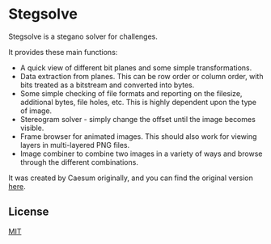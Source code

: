 # Stegsolve
Stegsolve is a stegano solver for challenges.

It provides these main functions:
- A quick view of different bit planes and some simple transformations.
- Data extraction from planes. This can be row order or column order, with bits treated as a bitstream and converted into bytes.
- Some simple checking of file formats and reporting on the filesize, additional bytes, file holes, etc. This is highly dependent upon the type of image.
- Stereogram solver - simply change the offset until the image becomes visible.
- Frame browser for animated images. This should also work for viewing layers in multi-layered PNG files.
- Image combiner to combine two images in a variety of ways and browse through the different combinations.

It was created by Caesum originally, and you can find the original version [here](http://www.caesum.com/handbook/Stegsolve.jar).
## License
[MIT](https://choosealicense.com/licenses/mit/)
